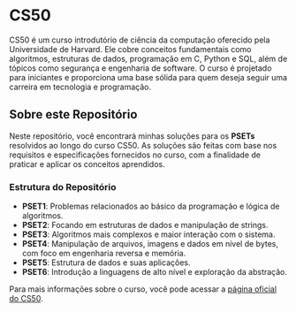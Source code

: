 # CS50

CS50 é um curso introdutório de ciência da computação oferecido pela Universidade de Harvard. Ele cobre conceitos fundamentais como algoritmos, estruturas de dados, programação em C, Python e SQL, além de tópicos como segurança e engenharia de software. O curso é projetado para iniciantes e proporciona uma base sólida para quem deseja seguir uma carreira em tecnologia e programação.

## Sobre este Repositório

Neste repositório, você encontrará minhas soluções para os **PSETs** resolvidos ao longo do curso CS50. As soluções são feitas com base nos requisitos e especificações fornecidos no curso, com a finalidade de praticar e aplicar os conceitos aprendidos.

### Estrutura do Repositório

- **PSET1**: Problemas relacionados ao básico da programação e lógica de algoritmos.
- **PSET2**: Focando em estruturas de dados e manipulação de strings.
- **PSET3**: Algoritmos mais complexos e maior interação com o sistema.
- **PSET4**: Manipulação de arquivos, imagens e dados em nível de bytes, com foco em engenharia reversa e memória.
- **PSET5**: Estrutura de dados e suas aplicações.
- **PSET6**: Introdução a linguagens de alto nível e exploração da abstração.

  
Para mais informações sobre o curso, você pode acessar a [página oficial do CS50](https://cs50.harvard.edu/x/).
